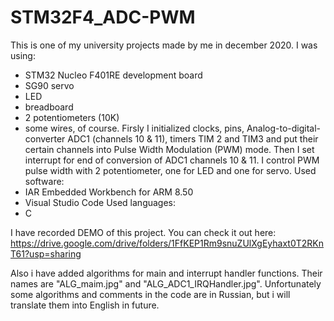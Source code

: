 # STM32F4_ADC-PWM
This is one of my university projects made by me in december 2020. 
I was using: 
- STM32 Nucleo F401RE development board
- SG90 servo
- LED
- breadboard
- 2 potentiometers (10K)
- some wires, of course. 
Firsly I initialized clocks, pins, Analog-to-digital-converter ADC1 (channels 10 & 11), timers TIM 2 and TIM3 and put their certain channels into Pulse Width Modulation (PWM) mode.
Then I set interrupt for end of conversion of ADC1 channels 10 & 11.
I control PWM pulse width with 2 potentiometer, one for LED and one for servo.
Used software:
- IAR Embedded Workbench for ARM 8.50
- Visual Studio Code
Used languages:
- C

I have recorded DEMO of this project. You can check it out here: https://drive.google.com/drive/folders/1FfKEP1Rm9snuZUlXgEyhaxt0T2RKnT61?usp=sharing

Also i have added algorithms for main and interrupt handler functions. Their names are "ALG_maim.jpg" and "ALG_ADC1_IRQHandler.jpg".
Unfortunately some algorithms and comments in the code are in Russian, but i will translate them into English in future.

